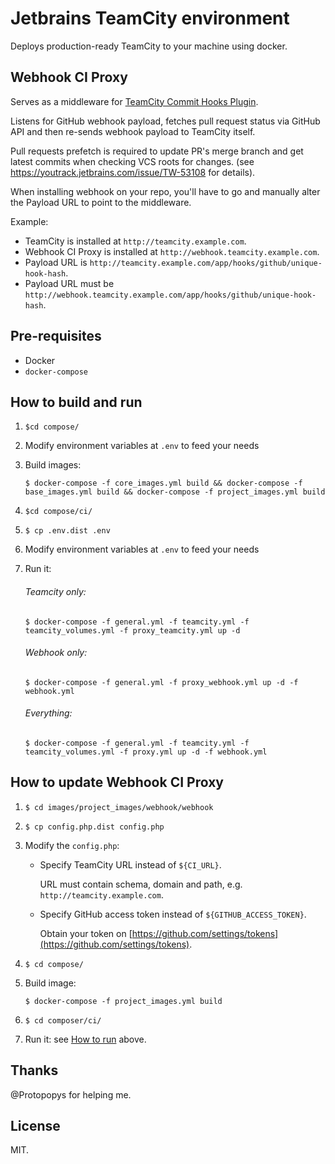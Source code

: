 # Jetbrains TeamCity environment

Deploys production-ready TeamCity to your machine using docker.
 
## Webhook CI Proxy

Serves as a middleware for [TeamCity Commit Hooks Plugin](https://github.com/JetBrains/teamcity-commit-hooks).

Listens for GitHub webhook payload, fetches pull request status via GitHub API and then re-sends webhook payload to TeamCity itself.

Pull requests prefetch is required to update PR's merge branch and get latest commits when checking VCS roots for changes.
(see https://youtrack.jetbrains.com/issue/TW-53108 for details).

When installing webhook on your repo, you'll have to go and manually alter the Payload URL to point to the middleware.

Example:

* TeamCity is installed at `http://teamcity.example.com`.
* Webhook CI Proxy is installed at `http://webhook.teamcity.example.com`.
* Payload URL is `http://teamcity.example.com/app/hooks/github/unique-hook-hash`.
* Payload URL must be `http://webhook.teamcity.example.com/app/hooks/github/unique-hook-hash`.

## Pre-requisites

* Docker
* `docker-compose`

## How to build and run

1. `$cd compose/`

1. Modify environment variables at `.env` to feed your needs

1. Build images:
    ```
    $ docker-compose -f core_images.yml build && docker-compose -f base_images.yml build && docker-compose -f project_images.yml build
    ```

1. `$cd compose/ci/`

1. `$ cp .env.dist .env`

1.  Modify environment variables at `.env` to feed your needs

1. Run it:

    ###### Teamcity only: 
    ```
    $ docker-compose -f general.yml -f teamcity.yml -f teamcity_volumes.yml -f proxy_teamcity.yml up -d
    ```
   
    ###### Webhook only: 
    ```
    $ docker-compose -f general.yml -f proxy_webhook.yml up -d -f webhook.yml
    ```
   
    ###### Everything: 
    ```
    $ docker-compose -f general.yml -f teamcity.yml -f teamcity_volumes.yml -f proxy.yml up -d -f webhook.yml
    ``` 

## How to update Webhook CI Proxy

1. `$ cd images/project_images/webhook/webhook`

1. `$ cp config.php.dist config.php`

1. Modify the `config.php`:
    
    * Specify TeamCity URL instead of `${CI_URL}`.
    
        URL must contain schema, domain and path, e.g. `http://teamcity.example.com`.
         
    * Specify GitHub access token instead of `${GITHUB_ACCESS_TOKEN}`. 
        
        Obtain your token on [https://github.com/settings/tokens](https://github.com/settings/tokens).

1. `$ cd compose/`

1. Build image: 
    ```
    $ docker-compose -f project_images.yml build
    ```

1. `$ cd composer/ci/`

1. Run it: see [How to run](#webhook-only) above.

## Thanks

@Protopopys for helping me. 

## License
MIT.
